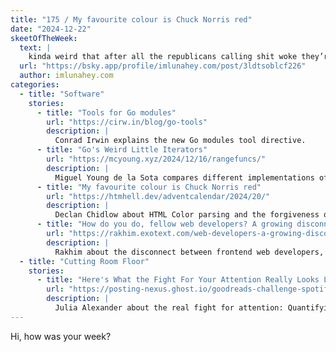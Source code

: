 ```yaml
---
title: "175 / My favourite colour is Chuck Norris red"
date: "2024-12-22"
skeetOfTheWeek:
  text: |
    kinda weird that after all the republicans calling shit woke they’re the one with two daddies. 👀
  url: "https://bsky.app/profile/imlunahey.com/post/3ldtsoblcf226"
  author: imlunahey.com
categories:
  - title: "Software"
    stories:
      - title: "Tools for Go modules"
        url: "https://cirw.in/blog/go-tools"
        description: |
          Conrad Irwin explains the new Go modules tool directive.
      - title: "Go's Weird Little Iterators"
        url: "https://mcyoung.xyz/2024/12/16/rangefuncs/"
        description: |
          Miguel Young de la Sota compares different implementations of iterations and dives deep into how Go implemented them.
      - title: "My favourite colour is Chuck Norris red"
        url: "https://htmhell.dev/adventcalendar/2024/20/"
        description: |
          Declan Chidlow about HTML Color parsing and the forgiveness of web browsers.
      - title: "How do you do, fellow web developers? A growing disconnect."
        url: "https://rakhim.exotext.com/web-developers-a-growing-disconnect"
        description: |
          Rakhim about the disconnect between frontend web developers, and everyone else.
  - title: "Cutting Room Floor"
    stories:
      - title: "Here's What the Fight For Your Attention Really Looks Like"
        url: "https://posting-nexus.ghost.io/goodreads-challenge-spotify-wrapped-social-media-competition-posting-attention/"
        description: |
          Julia Alexander about the real fight for attention: Quantifying everthing.
---
```


Hi, how was your week?
